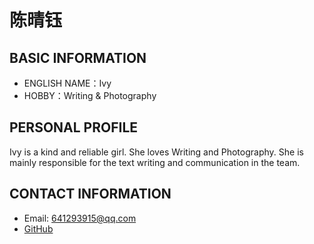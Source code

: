 # 陈晴钰

 ## BASIC INFORMATION

- ENGLISH NAME：Ivy
- HOBBY：Writing & Photography

## PERSONAL PROFILE

Ivy is a kind and reliable girl. She loves Writing and Photography.
She is mainly responsible for the text writing and communication in the team.

## CONTACT INFORMATION 

- Email: 641293915@qq.com
- [GitHub](https://github.com/2022015544/Ivy-yu)
